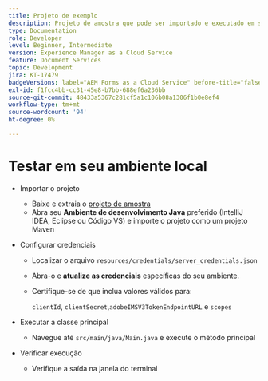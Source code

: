 ```yaml
---
title: Projeto de exemplo
description: Projeto de amostra que pode ser importado e executado em seu ambiente
type: Documentation
role: Developer
level: Beginner, Intermediate
version: Experience Manager as a Cloud Service
feature: Document Services
topic: Development
jira: KT-17479
badgeVersions: label="AEM Forms as a Cloud Service" before-title="false"
exl-id: f1fcc4bb-cc31-45e8-b7bb-688ef6a236bb
source-git-commit: 48433a5367c281cf5a1c106b08a1306f1b0e8ef4
workflow-type: tm+mt
source-wordcount: '94'
ht-degree: 0%

---
```


# Testar em seu ambiente local

* Importar o projeto

   * Baixe e extraia o [projeto de amostra](./assets/formsdocumentservices.zip)
   * Abra seu **Ambiente de desenvolvimento Java** preferido (IntelliJ IDEA, Eclipse ou Código VS) e importe o projeto como um projeto Maven
* Configurar credenciais

   * Localizar o arquivo `resources/credentials/server_credentials.json`
   * Abra-o e **atualize as credenciais** específicas do seu ambiente.
   * Certifique-se de que inclua valores válidos para:

     `clientId`, `clientSecret`,`adobeIMSV3TokenEndpointURL` e
     `scopes`

* Executar a classe principal

   * Navegue até `src/main/java/Main.java` e execute o método principal

* Verificar execução
   * Verifique a saída na janela do terminal
